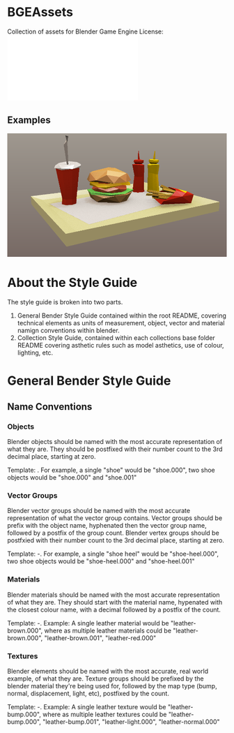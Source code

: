 # BGEAssets
Collection of assets for Blender Game Engine
License: ![License information](./LICENSE.txt?raw=true)

## Examples
![Carnival Collection](./preview.png?raw=true)

# About the Style Guide
The style guide is broken into two parts.
 1. General Bender Style Guide contained within the root README, covering technical elements as units of measurement, object, vector and material namign conventions within blender.
 2. Collection Style Guide, contained within each collections base folder README covering asthetic rules such as model asthetics, use of colour, lighting, etc.

# General Bender Style Guide
## Name Conventions

### Objects
Blender objects should be named with the most accurate representation of what they are.
They should be postfixed with their number count to the 3rd decimal place, starting at zero.

Template: <object name>.<count>
For example, a single "shoe" would be "shoe.000", two shoe objects would be "shoe.000" and "shoe.001"

### Vector Groups
Blender vector groups should be named with the most accurate representation of what the vector group contains.
Vector groups should be prefix with the object name, hyphenated then the vector group name, followed by a postfix of the group count.
Blender vertex groups should be postfxied with their number count to the 3rd decimal place, starting at zero.

Template: <object name>-<vector-group>.<count>
For example, a single "shoe heel" would be "shoe-heel.000", two shoe objects would be "shoe-heel.000" and "shoe-heel.001"

### Materials
Blender materials should be named with the most accurate representation of what they are.
They should start with the material name, hypenated with the closest colour name, with a decimal followed by a postfix of the count.

Template: <material>-<colour>.<count>
Example: A single leather material would be "leather-brown.000", where as multiple leather materials could be "leather-brown.000", "leather-brown.001", "leather-red.000"

### Textures
Blender elements should be named with the most accurate, real world example, of what they are.
Texture groups should be prefixed by the blender material they're being used for, followed by the map type (bump, normal, displacement, light, etc), postfixed by the count.

Template: <material>-<map-type>.<count>
Example: A single leather texture would be "leather-bump.000", where as multiple leather textures could be "leather-bump.000", "leather-bump.001", "leather-light.000", "leather-normal.000"


